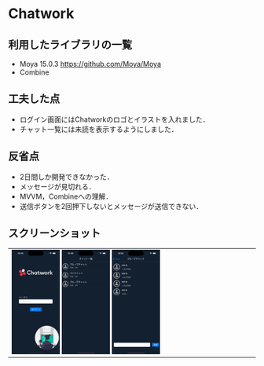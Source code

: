 # Chatwork


## 利用したライブラリの一覧

- Moya 15.0.3 <https://github.com/Moya/Moya>
- Combine 

## 工夫した点
- ログイン画面にはChatworkのロゴとイラストを入れました．
- チャット一覧には未読を表示するようにしました．

## 反省点
- 2日間しか開発できなかった．
- メッセージが見切れる．
- MVVM，Combineへの理解．
- 送信ボタンを2回押下しないとメッセージが送信できない．

## スクリーンショット
<table>
  <tr>
    <td>
      <img src="https://github.com/k19rs003/Chatwork/blob/main/ScreenShot/Login.png" width="20%">
      <img src="https://github.com/k19rs003/Chatwork/blob/main/ScreenShot/ChatList.png" width="20%">
      <img src="https://github.com/k19rs003/Chatwork/blob/main/ScreenShot/Chat.png" width="20%">
    </td>
  </tr>
</table>
